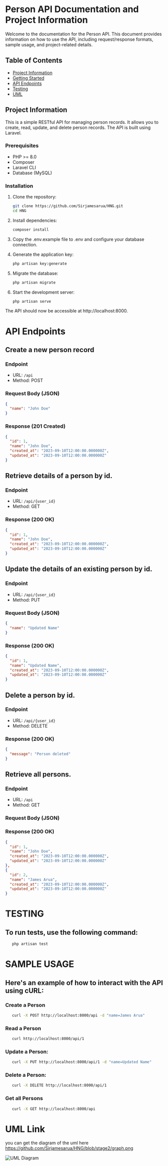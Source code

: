 # Person API Documentation and Project Information

Welcome to the documentation for the Person API. This document provides information on how to use the API, including request/response formats, sample usage, and project-related details.

## Table of Contents

- [Project Information](#project-information)
- [Getting Started](#getting-started)
- [API Endpoints](#api-endpoints)
- [Testing](#testing)
- [UML](#UML)

## Project Information

This is a simple RESTful API for managing person records. It allows you to create, read, update, and delete person records. The API is built using Laravel.

### Prerequisites

- PHP >= 8.0
- Composer
- Laravel CLI
- Database (MySQL)

### Installation

1. Clone the repository:

   ```bash
   git clone https://github.com/Sirjamesarua/HNG.git
   cd HNG

2. Install dependencies:

   ```bash
   composer install

3. Copy the .env.example file to .env and configure your database connection.

4. Generate the application key:

   ```bash
   php artisan key:generate

5. Migrate the database:

   ```bash
   php artisan migrate

1. Start the development server:

   ```bash
   php artisan serve

The API should now be accessible at http://localhost:8000.

# API Endpoints

## Create a new person record

### Endpoint
- URL: `/api`
- Method: POST

### Request Body (JSON)

```json
{
  "name": "John Doe"
}
 ```

 
### Response (201 Created)

```json
{
  "id": 1,
  "name": "John Doe",
  "created_at": "2023-09-10T12:00:00.000000Z",
  "updated_at": "2023-09-10T12:00:00.000000Z"
}

 ```

## Retrieve details of a person by id.

### Endpoint
- URL: `/api/{user_id}`
- Method: GET

### Response (200 OK)

```json
{
  "id": 1,
  "name": "John Doe",
  "created_at": "2023-09-10T12:00:00.000000Z",
  "updated_at": "2023-09-10T12:00:00.000000Z"
}

 ```

## Update the details of an existing person by id.

### Endpoint
- URL: `/api/{user_id}`
- Method: PUT

### Request Body (JSON)

```json
{
  "name": "Updated Name"
}
 ```

 
### Response (200 OK)

```json
{
  "id": 1,
  "name": "Updated Name",
  "created_at": "2023-09-10T12:00:00.000000Z",
  "updated_at": "2023-09-10T12:00:00.000000Z"
}

 ```

## Delete a person by id.

### Endpoint
- URL: `/api/{user_id}`
- Method: DELETE
 
### Response (200 OK)

```json
{
  "message": "Person deleted"
}

 ```

## Retrieve all persons.

### Endpoint
- URL: `/api`
- Method: GET

### Request Body (JSON)

### Response (200 OK)

```json
{
  "id": 1,
  "name": "John Doe",
  "created_at": "2023-09-10T12:00:00.000000Z",
  "updated_at": "2023-09-10T12:00:00.000000Z"
},
{
  "id": 2,
  "name": "James Arua",
  "created_at": "2023-09-10T12:00:00.000000Z",
  "updated_at": "2023-09-10T12:00:00.000000Z"
}

 ```

# TESTING
## To run tests, use the following command:
```bash
   php artisan test
```

# SAMPLE USAGE
## Here's an example of how to interact with the API using cURL:

### Create a Person
```bash
   curl -X POST http://localhost:8000/api -d "name=James Arua"

```

### Read a Person
```bash
   curl http://localhost:8000/api/1

```

### Update a Person:
```bash
   curl -X PUT http://localhost:8000/api/1 -d "name=Updated Name"

```

### Delete a Person:
```bash
   curl -X DELETE http://localhost:8000/api/1

```

### Get all Persons
```bash
   curl -X GET http://localhost:8000/api

```


# UML Link
you can get the diagram of the uml here https://github.com/Sirjamesarua/HNG/blob/stage2/graph.png

![UML Diagram](https://github.com/Sirjamesarua/HNG/blob/stage2/graph.png)

